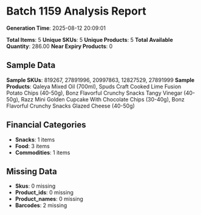 # Batch 1159 Analysis Report

**Generation Time**: 2025-08-12 20:09:01

**Total Items**: 5
**Unique SKUs**: 5
**Unique Products**: 5
**Total Available Quantity**: 286.00
**Near Expiry Products**: 0

## Sample Data
**Sample SKUs**: 819267, 27891996, 20997863, 12827529, 27891999
**Sample Products**: Qaleya Mixed Oil (700ml), Spuds Craft Cooked Lime Fusion Potato Chips (40-50g), Bonz Flavorful Crunchy Snacks Tangy Vinegar (40-50g), Razz Mini Golden Cupcake With Chocolate Chips (30-40g), Bonz Flavorful Crunchy Snacks Glazed Cheese (40-50g)

## Financial Categories
- **Snacks**: 1 items
- **Food**: 3 items
- **Commodities**: 1 items

## Missing Data
- **Skus**: 0 missing
- **Product_ids**: 0 missing
- **Product_names**: 0 missing
- **Barcodes**: 2 missing
